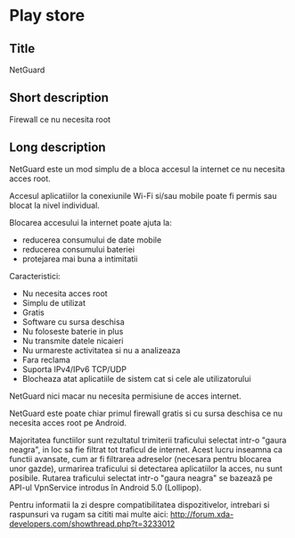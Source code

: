 Play store
==========

Title
-----
NetGuard


Short description
-----------------
Firewall ce nu necesita root


Long description
----------------
NetGuard este un mod simplu de a bloca accesul la internet ce nu necesita acces root.

Accesul aplicatiilor la conexiunile Wi-Fi si/sau mobile poate fi permis sau blocat la nivel individual.

Blocarea accesului la internet poate ajuta la:

- reducerea consumului de date mobile
- reducerea consumului bateriei
- protejarea mai buna a intimitatii

Caracteristici:

- Nu necesita acces root
- Simplu de utilizat
- Gratis
- Software cu sursa deschisa
- Nu foloseste baterie in plus
- Nu transmite datele nicaieri
- Nu urmareste activitatea si nu a analizeaza
- Fara reclama
- Suporta IPv4/IPv6 TCP/UDP
- Blocheaza atat aplicatiile de sistem cat si cele ale utilizatorului

NetGuard nici macar nu necesita permisiune de acces internet.

NetGuard este poate chiar primul firewall gratis si cu sursa deschisa ce nu necesita acces root pe Android.

Majoritatea functiilor sunt rezultatul trimiterii traficului selectat intr-o "gaura neagra", in loc sa fie filtrat tot traficul de internet. Acest lucru inseamna ca functii avansate, cum ar fi filtrarea adreselor (necesara pentru blocarea unor gazde), urmarirea traficului si detectarea aplicatiilor la acces, nu sunt posibile. Rutarea traficului selectat intr-o "gaura neagra" se bazează pe API-ul VpnService introdus în Android 5.0 (Lollipop).

Pentru informatii la zi despre compatibilitatea dispozitivelor, intrebari si raspunsuri va rugam sa cititi mai multe aici: http://forum.xda-developers.com/showthread.php?t=3233012
